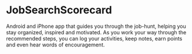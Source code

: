 # JobSearchScorecard
Android and iPhone app that guides you through the job-hunt, helping you stay organized, inspired and motivated.  As you work your way through the recommended steps, you can log your activities, keep notes, earn points and even hear words of encouragement.

